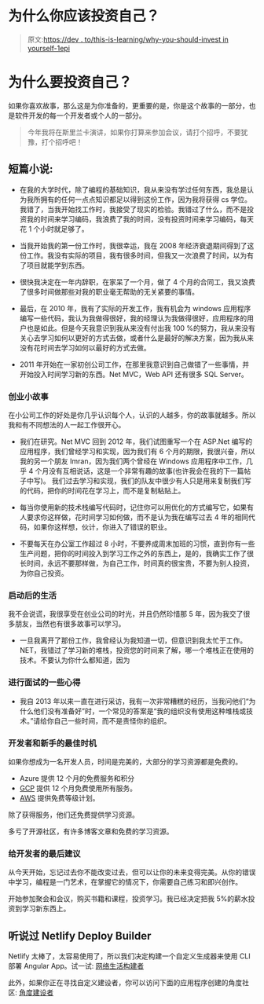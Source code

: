# 为什么你应该投资自己？

> 原文:[https://dev . to/this-is-learning/why-you-should-invest in yourself-1epi](https://dev.to/this-is-learning/why-you-should-invest-in-yourself-1epi)

# [](#why-you-should-invest-in-yourself)为什么要投资自己？

如果你喜欢故事，那么这是为你准备的，更重要的是，你是这个故事的一部分，也是软件开发的每一个开发者或个人的一部分。

> 今年我将在斯里兰卡演讲，如果你打算来参加会议，请打个招呼，不要犹豫，打个招呼吧！

## [](#short-stories)短篇小说:

*   在我的大学时代，除了编程的基础知识，我从来没有学过任何东西，我总是认为我所拥有的任何一点点知识都足以得到这份工作，因为我将获得 cs 学位。我错了，当我开始找工作时，我接受了现实的检验。我错过了什么，而不是投资我的时间来学习编码，我浪费了我的时间，没有投资时间来学习编码，每天花 1 个小时就足够了。

*   当我开始我的第一份工作时，我很幸运，我在 2008 年经济衰退期间得到了这份工作。我没有实际的项目，我有很多时间，但我又一次浪费了时间，以为有了项目就能学到东西。

*   很快我决定在一年内辞职，在家呆了一个月，做了 4 个月的合同工，我又浪费了很多时间做那些对我的职业毫无帮助的无关紧要的事情。

*   最后，在 2010 年，我有了实际的开发工作，我有机会为 windows 应用程序编写一些代码，我认为我做得很好，我的经理认为我做得很好，应用程序的用户也是如此。但是今天我意识到我从来没有付出我 100 %的努力，我从来没有关心去学习如何以更好的方式去做，或者什么是最好的解决方案，因为我从来没有花时间去学习如何以最好的方式去做。

*   2011 年开始在一家初创公司工作，在那里我意识到自己做错了一些事情，并开始投入时间学习新的东西。Net MVC，Web API 还有很多 SQL Server。

### [](#short-stories-from-startup)创业小故事

在小公司工作的好处是你几乎认识每个人，认识的人越多，你的故事就越多。所以我和有不同想法的人一起工作很开心。

*   我们在研究。Net MVC 回到 2012 年，我们试图重写一个在 ASP.Net 编写的应用程序，我们曾经学习和实现，因为我们有 6 个月的期限，我很兴奋，所以我的另一个朋友 Imran，因为我们两个曾经在 Windows 应用程序中工作，几乎 4 个月没有互相说话，这是一个非常有趣的故事(也许我会在我的下一篇帖子中写)。 我们过去学习和实现，我们的队友中很少有人只是用来复制我们写的代码，把你的时间花在学习上，而不是复制粘贴上。

*   每当你使用新的技术栈编写代码时，记住你可以用优化的方式编写它，如果有人要求你这样做，花时间学习如何做，而不是认为我在编写过去 4 年的相同代码，如果你这样想，伙计，你进入了错误的职业。

*   不要每天在办公室工作超过 8 小时，不要养成周末加班的习惯，直到你有一些生产问题，把你的时间投入到学习工作之外的东西上，是的，我确实工作了很长时间，永远不要那样做，为自己工作，时间真的很宝贵，不要为别人投资，为你自己投资。

### [](#life-after-startup)启动后的生活

我不会说谎，我很享受在创业公司的时光，并且仍然珍惜那 5 年，因为我交了很多朋友，当然也有很多故事可以学习。

*   一旦我离开了那份工作，我曾经认为我知道一切，但意识到我太忙于工作。NET，我错过了学习新的堆栈，投资您的时间来了解，哪一个堆栈正在使用的技术。不要认为你什么都知道，因为

### [](#some-learning-from-conducting-interviews)进行面试的一些心得

*   我自 2013 年以来一直在进行采访，我有一次非常糟糕的经历，当我问他们“为什么他们没有准备好”时，一个常见的答案是“我的组织没有使用这种堆栈或技术。”请给你自己一些时间，而不是责怪你的组织。

### [](#best-time-for-developers-and-new-learners)开发者和新手的最佳时机

如果你想成为一名开发人员，时间是完美的，大部分的学习资源都是免费的。

*   Azure 提供 12 个月的免费服务和积分
*   [GCP](https://cloud.google.com/) 提供 12 个月免费使用所有服务。
*   [AWS](https://aws.amazon.com) 提供免费等级计划。

除了获得服务，他们还免费提供学习资源。

多亏了开源社区，有许多博客文章和免费的学习资源。

### [](#final-advice-to-developers)给开发者的最后建议

从今天开始，忘记过去你不能改变过去，但可以让你的未来变得完美。从你的错误中学习，编程是一门艺术，在掌握它的情况下，你需要自己练习和即兴创作。

开始参加聚会和会议，购买书籍和课程，投资学习。我已经决定把我 5%的薪水投资到学习新东西上。

## [](#heard-about-netlify-deploy%C2%A0builder)听说过 Netlify Deploy Builder

Netlify 太棒了，太容易使用了，所以我们决定构建一个自定义生成器来使用 CLI 部署 Angular App。试一试:
[网络生活构建者](https://github.com/ngx-builders/netlify-builder)

此外，如果你正在寻找自定义建设者，你可以访问下面的应用程序创建的角度社区:
[角度建设者](https://angular-builders.dev)